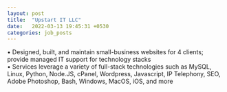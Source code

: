 ```yaml
---
layout: post
title:  "Upstart IT LLC"
date:   2022-03-13 19:45:31 +0530
categories: job_posts
---
```

• Designed, built, and maintain small-business websites for 4 clients; provide managed IT support for technology stacks
<br>
• Services leverage a variety of full-stack technologies such as MySQL, Linux, Python, Node.JS, cPanel, Wordpress, Javascript, IP Telephony, SEO, Adobe Photoshop, Bash, Windows, MacOS, iOS, and more<br>